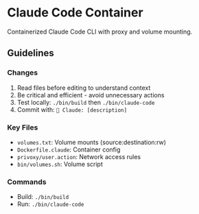 # Claude Code Container

Containerized Claude Code CLI with proxy and volume mounting.

## Guidelines

### Changes
1. Read files before editing to understand context
2. Be critical and efficient - avoid unnecessary actions
3. Test locally: `./bin/build` then `./bin/claude-code`
4. Commit with: `🤖 Claude: [description]`

### Key Files
- `volumes.txt`: Volume mounts (source:destination:rw)
- `Dockerfile.claude`: Container config
- `privoxy/user.action`: Network access rules
- `bin/volumes.sh`: Volume script

### Commands
- Build: `./bin/build`
- Run: `./bin/claude-code`
